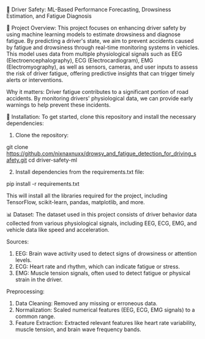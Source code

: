 🚗 Driver Safety: ML-Based Performance Forecasting, Drowsiness Estimation, and Fatigue Diagnosis

📌 Project Overview:
This project focuses on enhancing driver safety by using machine learning models to estimate drowsiness and diagnose fatigue. By predicting a driver's state, we aim to prevent accidents caused by fatigue and drowsiness through real-time monitoring systems in vehicles. This model uses data from multiple physiological signals such as EEG (Electroencephalography), ECG (Electrocardiogram), EMG (Electromyography), as well as sensors, cameras, and user inputs to assess the risk of driver fatigue, offering predictive insights that can trigger timely alerts or interventions.

Why it matters:
Driver fatigue contributes to a significant portion of road accidents. By monitoring drivers' physiological data, we can provide early warnings to help prevent these incidents.



🔧 Installation:
To get started, clone this repository and install the necessary dependencies:

1. Clone the repository:

git clone https://github.com/nixnaxnuxx/drowsy_and_fatigue_detection_for_driving_safety.git
cd driver-safety-ml

2. Install dependencies from the requirements.txt file:

pip install -r requirements.txt

This will install all the libraries required for the project, including TensorFlow, scikit-learn, pandas, matplotlib, and more.



📊 Dataset:
The dataset used in this project consists of driver behavior data collected from various physiological signals, including EEG, ECG, EMG, and vehicle data like speed and acceleration.

Sources:

1. EEG: Brain wave activity used to detect signs of drowsiness or attention levels.
2. ECG: Heart rate and rhythm, which can indicate fatigue or stress.
3. EMG: Muscle tension signals, often used to detect fatigue or physical strain in the driver.

Preprocessing:
1. Data Cleaning: Removed any missing or erroneous data.
2. Normalization: Scaled numerical features (EEG, ECG, EMG signals) to a common range.
3. Feature Extraction: Extracted relevant features like heart rate variability, muscle tension, and brain wave frequency bands.
